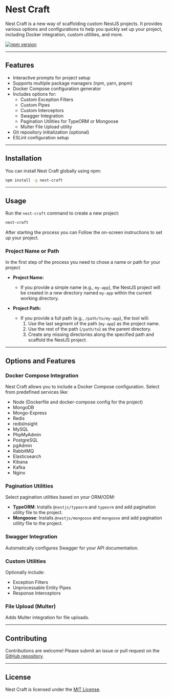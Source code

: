 # Nest Craft

Nest Craft is a new way of scaffolding custom NestJS projects. It provides various options and configurations to help you quickly set up your project, including Docker integration, custom utilities, and more.

[![npm version](https://img.shields.io/npm/v/nestjs-mongoose-pagination.svg)](https://www.npmjs.com/package/nest-craft)

---

## Features

- Interactive prompts for project setup
- Supports multiple package managers (npm, yarn, pnpm)
- Docker Compose configuration generator
- Includes options for:
  - Custom Exception Filters
  - Custom Pipes
  - Custom Interceptors
  - Swagger Integration
  - Pagination Utilities for TypeORM or Mongoose
  - Multer File Upload utility
- Git repository initialization (optional)
- ESLint configuration setup

---

## Installation

You can install Nest Craft globally using npm:

```bash
npm install -g nest-craft
```

---

## Usage

Run the `nest-craft` command to create a new project:

```bash
nest-craft
```

After starting the process you can Follow the on-screen instructions to set up your project.

### Project Name or Path

In the first step of the process you need to chose a name or path for your project

- **Project Name:**

  - If you provide a simple name (e.g., `my-app`), the NestJS project will be created in a new directory named `my-app` within the current working directory.

- **Project Path:**
  - If you provide a full path (e.g., `/path/to/my-app`), the tool will:
    1. Use the last segment of the path (`my-app`) as the project name.
    2. Use the rest of the path (`/path/to`) as the parent directory.
    3. Create any missing directories along the specified path and scaffold the NestJS project.

---

## Options and Features

### Docker Compose Integration

Nest Craft allows you to include a Docker Compose configuration. Select from predefined services like:

- Node (Dockerfile and docker-compose config for the project)
- MongoDB
- Mongo-Express
- Redis
- redisInsight
- MySQL
- PhpMyAdmin
- PostgreSQL
- pgAdmin
- RabbitMQ
- Elasticsearch
- Kibana
- Kafka
- Nginx

### Pagination Utilities

Select pagination utilities based on your ORM/ODM:

- **TypeORM**: Installs `@nestjs/typeorm` and `typeorm` and add pagination utility file to the project.
- **Mongoose**: Installs `@nestjs/mongoose` and `mongoose` and add pagination utility file to the project.

### Swagger Integration

Automatically configures Swagger for your API documentation.

### Custom Utilities

Optionally include:

- Exception Filters
- Unprocessable Entity Pipes
- Response Interceptors

### File Upload (Multer)

Adds Multer integration for file uploads.

---

## Contributing

Contributions are welcome! Please submit an issue or pull request on the [GitHub repository](https://github.com/saeedNW/nest-craft).

---

## License

Nest Craft is licensed under the [MIT License](LICENSE).
